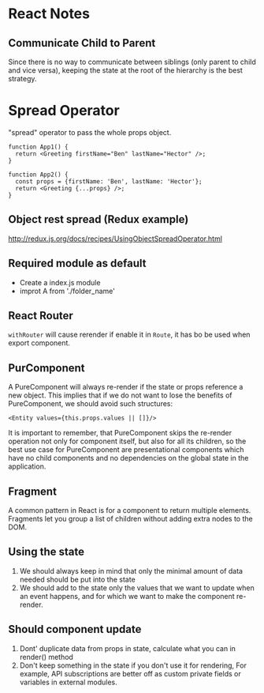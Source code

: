 # React Notes

## Communicate Child to Parent

Since there is no way to communicate between siblings (only
parent to child and vice versa), keeping the state at the root
of the hierarchy is the best strategy.

# Spread Operator

"spread" operator to pass the whole props object.

```JSX
function App1() {
  return <Greeting firstName="Ben" lastName="Hector" />;
}

function App2() {
  const props = {firstName: 'Ben', lastName: 'Hector'};
  return <Greeting {...props} />;
}
```

## Object rest spread (Redux example)

http://redux.js.org/docs/recipes/UsingObjectSpreadOperator.html

## Required module as default

- Create a index.js module
- improt A from './folder_name'

## React Router

`withRouter` will cause rerender if enable it in `Route`, it has bo be used when export component.

## PurComponent

A PureComponent will always re-render if the state or props reference a new object. This implies that if we do not want to lose the benefits of PureComponent, we should avoid such structures:

```
<Entity values={this.props.values || []}/>
```

It is important to remember, that PureComponent skips the re-render operation not only for component itself, but also for all its children, so the best use case for PureComponent are presentational components which have no child components and no dependencies on the global state in the application.

## Fragment

A common pattern in React is for a component to return multiple elements. Fragments let you group a list of children without adding extra nodes to the DOM.

## Using the state

1. We should always keep in mind that only the minimal amount of data needed should be put into the state
1. We should add to the state only the values that we want to update when an event happens, and for which we want to make the component re-render.

## Should component update

1. Dont' duplicate data from props in state, calculate what you can in render() method
1. Don't keep something in the state if you don't use it for rendering, For example, API subscriptions are better off as custom private fields or variables in external modules.
